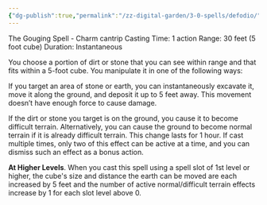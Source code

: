```yaml
---
{"dg-publish":true,"permalink":"/zz-digital-garden/3-0-spells/defodio/"}
---
```


The Gouging Spell - Charm cantrip
Casting Time: 1 action
Range: 30 feet (5 foot cube)
Duration: Instantaneous

You choose a portion of dirt or stone that you can see within range and that fits within a 5-foot cube. You manipulate it in one of the following ways:

If you target an area of stone or earth, you can instantaneously excavate it, move it along the ground, and deposit it up to 5 feet away. This movement doesn’t have enough force to cause damage.

If the dirt or stone you target is on the ground, you cause it to become difficult terrain. Alternatively, you can cause the ground to become normal terrain if it is already difficult terrain. This change lasts for 1 hour. If cast multiple times, only two of this effect can be active at a time, and you can dismiss such an effect as a bonus action.

**At Higher Levels**. When you cast this spell using a spell slot of 1st level or higher, the cube's size and distance the earth can be moved are each increased by 5 feet and the number of active normal/difficult terrain effects increase by 1 for each slot level above 0.